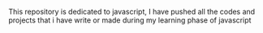 This repository is dedicated to javascript, I have pushed all the codes and projects that i have write or made during my learning phase of javascript
